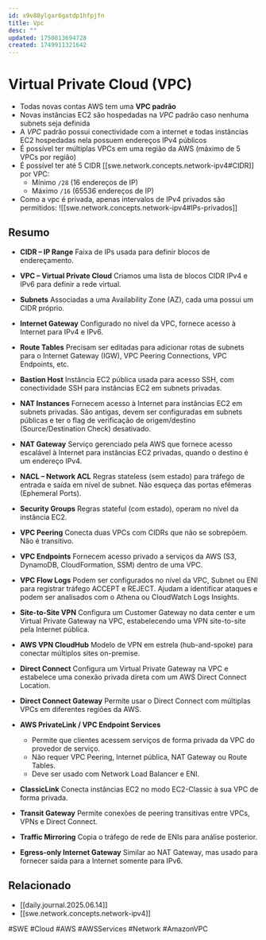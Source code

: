 ```yaml
---
id: x9v88ylgar6gatdp1hfpjfn
title: Vpc
desc: ""
updated: 1750813694728
created: 1749911321642
---
```


# Virtual Private Cloud (VPC)

- Todas novas contas AWS tem uma **VPC padrão**
- Novas instâncias EC2 são hospedadas na _VPC_ padrão caso nenhuma subnets seja definida
- A _VPC_ padrão possui conectividade com a internet e todas instâncias EC2 hospedadas nela possuem endereços IPv4 públicos
- É possível ter múltiplas VPCs em uma região da AWS (máximo de 5 VPCs por região)
- É possível ter até 5 CIDR [[swe.network.concepts.network-ipv4#CIDR]] por VPC:
  - Mínimo `/28` (16 endereços de IP)
  - Máximo `/16` (65536 endereços de IP)
- Como a vpc é privada, apenas intervalos de IPv4 privados são permitidos:
  ![[swe.network.concepts.network-ipv4#IPs-privados]]

## Resumo

- **CIDR – IP Range**
  Faixa de IPs usada para definir blocos de endereçamento.

- **VPC – Virtual Private Cloud**
  Criamos uma lista de blocos CIDR IPv4 e IPv6 para definir a rede virtual.

- **Subnets**
  Associadas a uma Availability Zone (AZ), cada uma possui um CIDR próprio.

- **Internet Gateway**
  Configurado no nível da VPC, fornece acesso à Internet para IPv4 e IPv6.

- **Route Tables**
  Precisam ser editadas para adicionar rotas de subnets para o Internet Gateway (IGW), VPC Peering Connections, VPC Endpoints, etc.

- **Bastion Host**
  Instância EC2 pública usada para acesso SSH, com conectividade SSH para instâncias EC2 em subnets privadas.

- **NAT Instances**
  Fornecem acesso à Internet para instâncias EC2 em subnets privadas. São antigas, devem ser configuradas em subnets públicas e ter o flag de verificação de origem/destino (Source/Destination Check) desativado.

- **NAT Gateway**
  Serviço gerenciado pela AWS que fornece acesso escalável à Internet para instâncias EC2 privadas, quando o destino é um endereço IPv4.

- **NACL – Network ACL**
  Regras stateless (sem estado) para tráfego de entrada e saída em nível de subnet. Não esqueça das portas efêmeras (Ephemeral Ports).

- **Security Groups**
  Regras stateful (com estado), operam no nível da instância EC2.

- **VPC Peering**
  Conecta duas VPCs com CIDRs que não se sobrepõem. Não é transitivo.

- **VPC Endpoints**
  Fornecem acesso privado a serviços da AWS (S3, DynamoDB, CloudFormation, SSM) dentro de uma VPC.

- **VPC Flow Logs**
  Podem ser configurados no nível da VPC, Subnet ou ENI para registrar tráfego ACCEPT e REJECT. Ajudam a identificar ataques e podem ser analisados com o Athena ou CloudWatch Logs Insights.

- **Site-to-Site VPN**
  Configura um Customer Gateway no data center e um Virtual Private Gateway na VPC, estabelecendo uma VPN site-to-site pela Internet pública.

- **AWS VPN CloudHub**
  Modelo de VPN em estrela (hub-and-spoke) para conectar múltiplos sites on-premise.

- **Direct Connect**
  Configura um Virtual Private Gateway na VPC e estabelece uma conexão privada direta com um AWS Direct Connect Location.

- **Direct Connect Gateway**
  Permite usar o Direct Connect com múltiplas VPCs em diferentes regiões da AWS.

- **AWS PrivateLink / VPC Endpoint Services**

  - Permite que clientes acessem serviços de forma privada da VPC do provedor de serviço.
  - Não requer VPC Peering, Internet pública, NAT Gateway ou Route Tables.
  - Deve ser usado com Network Load Balancer e ENI.

- **ClassicLink**
  Conecta instâncias EC2 no modo EC2-Classic à sua VPC de forma privada.

- **Transit Gateway**
  Permite conexões de peering transitivas entre VPCs, VPNs e Direct Connect.

- **Traffic Mirroring**
  Copia o tráfego de rede de ENIs para análise posterior.

- **Egress-only Internet Gateway**
  Similar ao NAT Gateway, mas usado para fornecer saída para a Internet somente para IPv6.

## Relacionado

- [[daily.journal.2025.06.14]]
- [[swe.network.concepts.network-ipv4]]

#SWE #Cloud #AWS #AWSServices #Network #AmazonVPC
